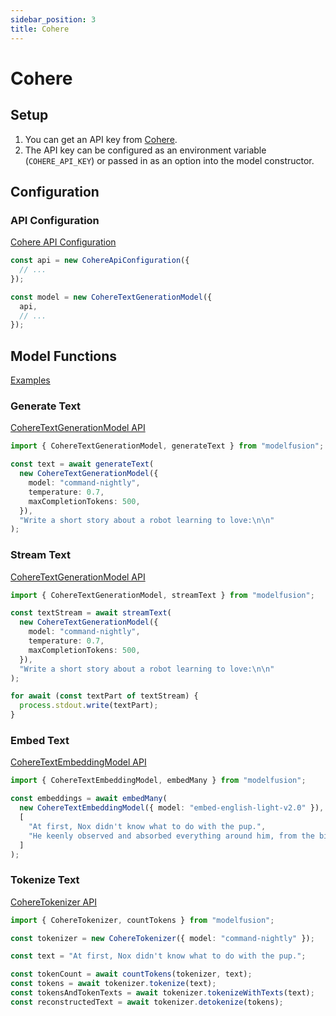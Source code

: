 ```yaml
---
sidebar_position: 3
title: Cohere
---
```


# Cohere

## Setup

1. You can get an API key from [Cohere](https://cohere.com/).
1. The API key can be configured as an environment variable (`COHERE_API_KEY`) or passed in as an option into the model constructor.

## Configuration

### API Configuration

[Cohere API Configuration](/api/classes/CohereApiConfiguration)

```ts
const api = new CohereApiConfiguration({
  // ...
});

const model = new CohereTextGenerationModel({
  api,
  // ...
});
```

## Model Functions

[Examples](https://github.com/lgrammel/modelfusion/tree/main/examples/basic/src/model-provider/cohere)

### Generate Text

[CohereTextGenerationModel API](/api/classes/CohereTextGenerationModel)

```ts
import { CohereTextGenerationModel, generateText } from "modelfusion";

const text = await generateText(
  new CohereTextGenerationModel({
    model: "command-nightly",
    temperature: 0.7,
    maxCompletionTokens: 500,
  }),
  "Write a short story about a robot learning to love:\n\n"
);
```

### Stream Text

[CohereTextGenerationModel API](/api/classes/CohereTextGenerationModel)

```ts
import { CohereTextGenerationModel, streamText } from "modelfusion";

const textStream = await streamText(
  new CohereTextGenerationModel({
    model: "command-nightly",
    temperature: 0.7,
    maxCompletionTokens: 500,
  }),
  "Write a short story about a robot learning to love:\n\n"
);

for await (const textPart of textStream) {
  process.stdout.write(textPart);
}
```

### Embed Text

[CohereTextEmbeddingModel API](/api/classes/CohereTextEmbeddingModel)

```ts
import { CohereTextEmbeddingModel, embedMany } from "modelfusion";

const embeddings = await embedMany(
  new CohereTextEmbeddingModel({ model: "embed-english-light-v2.0" }),
  [
    "At first, Nox didn't know what to do with the pup.",
    "He keenly observed and absorbed everything around him, from the birds in the sky to the trees in the forest.",
  ]
);
```

### Tokenize Text

[CohereTokenizer API](/api/classes/CohereTokenizer)

```ts
import { CohereTokenizer, countTokens } from "modelfusion";

const tokenizer = new CohereTokenizer({ model: "command-nightly" });

const text = "At first, Nox didn't know what to do with the pup.";

const tokenCount = await countTokens(tokenizer, text);
const tokens = await tokenizer.tokenize(text);
const tokensAndTokenTexts = await tokenizer.tokenizeWithTexts(text);
const reconstructedText = await tokenizer.detokenize(tokens);
```
